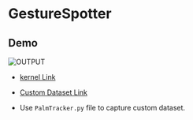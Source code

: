 # GestureSpotter

## Demo

![OUTPUT](https://github.com/mangipudiprashanth7/GestureSpotter/blob/master/Gesture.gif)

- [kernel Link](https://www.kaggle.com/mangipudiprashanth/hand-gesture-recognition-using-cnn)

- [Custom Dataset Link](https://www.kaggle.com/mangipudiprashanth/hand-gesture-recognition)

- Use `PalmTracker.py` file to capture custom dataset. 